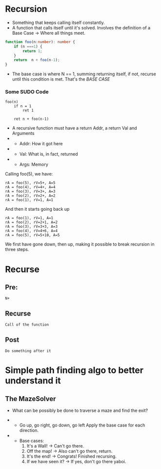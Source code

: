 # Recursion
- Something that keeps calling itself constantly.
- A function that calls itself until it's solved. Involves the definition of a Base Case -> Where all things meet.
```typescript
function foo(n:number): number {
    if (n ===1) {
        return 1;
    }   
    return  n + foo(n-1);
}
```
- The base case is where N == 1, summing returning itself, if not, recurse until this condition is met. That's the *BASE CASE*

### Some SUDO Code

```text
foo(n)
    if n = 1
        ret 1

    ret n + foo(n-1)
```

- A recursive function must have a return Addr, a return Val and Arguments
- - Addr: How it got here
- - Val: What is, in fact, returned
- - Args: Memory

Calling foo(5), we have:

    rA = foo(5), rV=5+, A=5
    rA = foo(4), rV=4+, A=4
    rA = foo(3), rV=3+, A=3
    rA = foo(2), rV=2+, A=2
    rA = foo(1), rV=1, A=1

And then it starts going back up

    rA = foo(1), rV=1, A=1
    rA = foo(2), rV=2+1, A=2
    rA = foo(3), rV=3+3, A=3
    rA = foo(4), rV=4+6, A=4
    rA = foo(5), rV=5+10, A=5

We first have gone down, then up, making it possible to break recursion in three steps.

# Recurse
## Pre:
    N+
## Recurse
    Call of the function   
## Post
    Do something after it

# Simple path finding algo to better understand it
## The MazeSolver
- What can be possibly be done to traverse a maze and find the exit?
- - Go up, go right, go down, go left
    Apply the base case for each direction.
    

- - Base cases:
    1. It's a Wall! -> Can't go there.
    2. Off the map! -> Also can't go there, return.
    3. It's the end! -> Congrats! Finished recursing.
    4. If we have seen it? -> If yes, don't go there yaboi.

